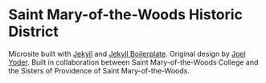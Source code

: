 # Saint Mary-of-the-Woods Historic District

Microsite built with [Jekyll](https://jekyllrb.com/) and [Jekyll Boilerplate](https://github.com/HugoGiraudel/jekyll-boilerplate). Original design by [Joel Yoder](https://joelyoder.com). Built in collaboration between Saint Mary-of-the-Woods College and the Sisters of Providence of Saint Mary-of-the-Woods.
